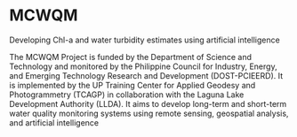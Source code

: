 # MCWQM
Developing Chl-a and water turbidity estimates using artificial intelligence

The MCWQM Project is funded by the Department of Science and Technology and 
monitored by the Philippine Council for Industry, Energy, and Emerging Technology Research and Development (DOST-PCIEERD). 
It is implemented by the UP Training Center for Applied Geodesy and Photogrammetry (TCAGP) in collaboration with the 
Laguna Lake Development Authority (LLDA). It aims to develop long-term and short-term water quality monitoring systems 
using remote sensing, geospatial analysis, and artificial intelligence

